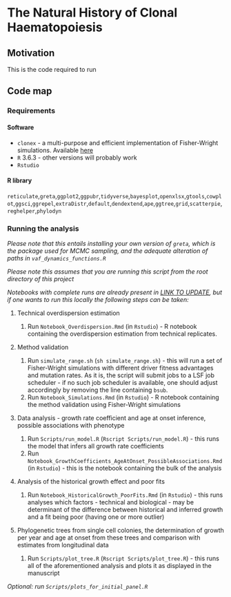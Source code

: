 # The Natural History of Clonal Haematopoiesis

## Motivation

This is the code required to run 

## Code map

### Requirements

#### Software

* `clonex` - a multi-purpose and efficient implementation of Fisher-Wright simulations. Available [here](https://github.com/josegcpa/clonex)
* `R` 3.6.3 - other versions will probably work
* `Rstudio`

#### R library

`reticulate`,`greta`,`ggplot2`,`ggpubr`,`tidyverse`,`bayesplot`,`openxlsx`,`gtools`,`cowplot`,`ggsci`,`ggrepel`,`extraDistr`,`default`,`dendextend`,`ape`,`ggtree`,`grid`,`scatterpie`,`reghelper`,`phylodyn`

### Running the analysis

*Please note that this entails installing your own version of `greta`, which is the package used for MCMC sampling, and the adequate alteration of paths in `vaf_dynamics_functions.R`*

*Please note this assumes that you are running this script from the root directory of this project*

*Notebooks with complete runs are already present in [LINK TO UPDATE](), but if one wants to run this locally the following steps can be taken:*

1. Technical overdispersion estimation
    1. Run `Notebook_Overdispersion.Rmd` (in `Rstudio`) - R notebook containing the overdispersion estimation from technical replicates.

2. Method validation
    1. Run `simulate_range.sh` (`sh simulate_range.sh`) - this will run a set of Fisher-Wright simulations with different driver fitness advantages and mutation rates. As it is, the script will submit jobs to a LSF job scheduler - if no such job scheduler is available, one should adjust accordingly by removing the line containing `bsub`.
    2. Run `Notebook_Simulations.Rmd` (in `Rstudio`) - R notebook containing the method validation using Fisher-Wright simulations

3. Data analysis - growth rate coefficient and age at onset inference, possible associations with phenotype
    1. Run `Scripts/run_model.R` (`Rscript Scripts/run_model.R`) - this runs the model that infers all growth rate coefficients
    2. Run `Notebook_GrowthCoefficients_AgeAtOnset_PossibleAssociations.Rmd` (in `Rstudio`) - this is the notebook containing the bulk of the analysis

4. Analysis of the historical growth effect and poor fits
    1. Run `Notebook_HistoricalGrowth_PoorFits.Rmd` (in `Rstudio`) - this runs analyses which factors - technical and biological - may be determinant of the difference between historical and inferred growth and a fit being poor (having one or more outlier)

5. Phylogenetic trees from single cell colonies, the determination of growth per year and age at onset from these trees and comparison with estimates from longitudinal data
    1. Run `Scripts/plot_tree.R` (`Rscript Scripts/plot_tree.R`) - this runs all of the aforementioned analysis and plots it as displayed in the manuscript

*Optional: run `Scripts/plots_for_initial_panel.R`*
